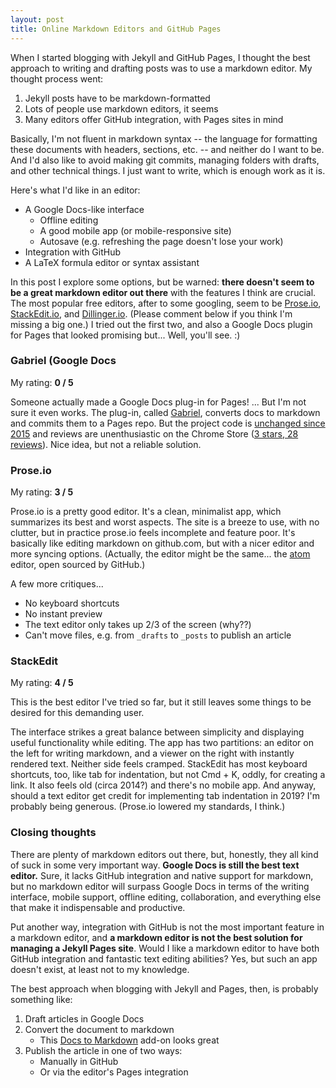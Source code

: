 ```yaml
---
layout: post
title: Online Markdown Editors and GitHub Pages
---
```


When I started blogging with Jekyll and GitHub Pages, I thought the best approach to writing and drafting posts was to use a markdown editor. My thought process went:
1. Jekyll posts have to be markdown-formatted
2. Lots of people use markdown editors, it seems
3. Many editors offer GitHub integration, with Pages sites in mind

Basically, I'm not fluent in markdown syntax -- the language for formatting these documents with headers, sections, etc. -- and neither do I want to be. And I'd also like to avoid making git commits, managing folders with drafts, and other technical things. I just want to write, which is enough work as it is. 

Here's what I'd like in an editor:
- A Google Docs-like interface
	- Offline editing
	- A good mobile app (or mobile-responsive site)
	- Autosave (e.g. refreshing the page doesn't lose your work)
- Integration with GitHub
- A LaTeX formula editor or syntax assistant

In this post I explore some options, but be warned: **there doesn't seem to be a great markdown editor out there** with the features I think are crucial. The most popular free editors, after to some googling, seem to be [Prose.io](prose.io), [StackEdit.io](stackedit.io), and [Dillinger.io](dillinger.io). (Please comment below if you think I'm missing a big one.) I tried out the first two, and also a Google Docs plugin for Pages that looked promising but... Well, you'll see. :)

### Gabriel (Google Docs 
My rating: **0 / 5**

Someone actually made a Google Docs plug-in for Pages! ... But I'm not sure it even works. The plug-in, called [Gabriel](https://educ.io/extensions/gabriel), converts docs to markdown and commits them to a Pages repo. But the project code is [unchanged since 2015](https://github.com/thiscouldbejd/Gabriel) and reviews are unenthusiastic on the Chrome Store ([3 stars, 28 reviews](https://chrome.google.com/webstore/detail/gabriel/okimajjeocnndpifeelaajdebkkbckff)). Nice idea, but not a reliable solution.


### Prose.io

My rating: **3 / 5** 

Prose.io is a pretty good editor. It's a clean, minimalist app, which summarizes its best and worst aspects. The site is a breeze to use, with no clutter, but in practice prose.io feels incomplete and feature poor. It's basically like editing markdown on github.com, but with a nicer editor and more syncing options. (Actually, the editor might be the same... the [atom](atom.io) editor, open sourced by GitHub.)

A few more critiques...
- No keyboard shortcuts
- No instant preview
- The text editor only takes up 2/3 of the screen (why??)
- Can't move files, e.g. from `_drafts` to `_posts` to publish an article

### StackEdit

My rating: **4 / 5** 

This is the best editor I've tried so far, but it still leaves some things to be desired for this demanding user. 

The interface strikes a great balance between simplicity and displaying useful functionality while editing. The app has two partitions: an editor on the left for writing markdown, and a viewer on the right with instantly rendered text. Neither side feels cramped. StackEdit has most keyboard shortcuts, too, like tab for indentation, but not Cmd + K, oddly, for creating a link. It also feels old (circa 2014?) and there's no mobile app. And anyway, should a text editor get credit for implementing tab indentation in 2019? I'm probably being generous. (Prose.io lowered my standards, I think.)

### Closing thoughts

There are plenty of markdown editors out there, but, honestly, they all kind of suck in some very important way. **Google Docs is still the best text editor.** Sure, it lacks GitHub integration and native support for markdown, but no markdown editor will surpass Google Docs in terms of the writing interface, mobile support, offline editing, collaboration, and everything else that make it indispensable and productive.

Put another way, integration with GitHub is not the most important feature in a markdown editor, and **a markdown editor is not the best solution for managing a Jekyll Pages site**. Would I like a markdown editor to have both GitHub integration and fantastic text editing abilities? Yes, but such an app doesn't exist, at least not to my knowledge.

The best approach when blogging with Jekyll and Pages, then, is probably something like:

1. Draft articles in Google Docs
2. Convert the document to markdown
	- This [Docs to Markdown](https://chrome.google.com/webstore/detail/docs-to-markdown/igffnbdfnodiaphfmfaiiaegmoljbghf) add-on looks great
3. Publish the article in one of two ways:
	- Manually in GitHub
	- Or via the editor's Pages integration


<!--stackedit_data:
eyJoaXN0b3J5IjpbMTE4MjQ1MDc1OSwxMDMyMzM3MzE3LC05MD
U1OTA0MTldfQ==
-->